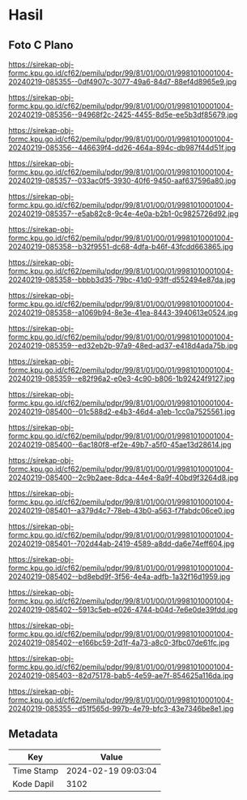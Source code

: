 # Hasil

## Foto C Plano

https://sirekap-obj-formc.kpu.go.id/cf62/pemilu/pdpr/99/81/01/00/01/9981010001004-20240219-085355--0df4907c-3077-49a6-84d7-88ef4d8965e9.jpg

https://sirekap-obj-formc.kpu.go.id/cf62/pemilu/pdpr/99/81/01/00/01/9981010001004-20240219-085356--94968f2c-2425-4455-8d5e-ee5b3df85679.jpg

https://sirekap-obj-formc.kpu.go.id/cf62/pemilu/pdpr/99/81/01/00/01/9981010001004-20240219-085356--446639f4-dd26-464a-894c-db987f44d51f.jpg

https://sirekap-obj-formc.kpu.go.id/cf62/pemilu/pdpr/99/81/01/00/01/9981010001004-20240219-085357--033ac0f5-3930-40f6-9450-aaf637596a80.jpg

https://sirekap-obj-formc.kpu.go.id/cf62/pemilu/pdpr/99/81/01/00/01/9981010001004-20240219-085357--e5ab82c8-9c4e-4e0a-b2b1-0c9825726d92.jpg

https://sirekap-obj-formc.kpu.go.id/cf62/pemilu/pdpr/99/81/01/00/01/9981010001004-20240219-085358--b32f9551-dc68-4dfa-b46f-43fcdd663865.jpg

https://sirekap-obj-formc.kpu.go.id/cf62/pemilu/pdpr/99/81/01/00/01/9981010001004-20240219-085358--bbbb3d35-79bc-41d0-93ff-d552494e87da.jpg

https://sirekap-obj-formc.kpu.go.id/cf62/pemilu/pdpr/99/81/01/00/01/9981010001004-20240219-085358--a1069b94-8e3e-41ea-8443-3940613e0524.jpg

https://sirekap-obj-formc.kpu.go.id/cf62/pemilu/pdpr/99/81/01/00/01/9981010001004-20240219-085359--ed32eb2b-97a9-48ed-ad37-e418d4ada75b.jpg

https://sirekap-obj-formc.kpu.go.id/cf62/pemilu/pdpr/99/81/01/00/01/9981010001004-20240219-085359--e82f96a2-e0e3-4c90-b806-1b92424f9127.jpg

https://sirekap-obj-formc.kpu.go.id/cf62/pemilu/pdpr/99/81/01/00/01/9981010001004-20240219-085400--01c588d2-e4b3-46d4-a1eb-1cc0a7525561.jpg

https://sirekap-obj-formc.kpu.go.id/cf62/pemilu/pdpr/99/81/01/00/01/9981010001004-20240219-085400--6ac180f8-ef2e-49b7-a5f0-45ae13d28614.jpg

https://sirekap-obj-formc.kpu.go.id/cf62/pemilu/pdpr/99/81/01/00/01/9981010001004-20240219-085400--2c9b2aee-8dca-44e4-8a9f-40bd9f3264d8.jpg

https://sirekap-obj-formc.kpu.go.id/cf62/pemilu/pdpr/99/81/01/00/01/9981010001004-20240219-085401--a379d4c7-78eb-43b0-a563-f7fabdc06ce0.jpg

https://sirekap-obj-formc.kpu.go.id/cf62/pemilu/pdpr/99/81/01/00/01/9981010001004-20240219-085401--702d44ab-2419-4589-a8dd-da6e74eff604.jpg

https://sirekap-obj-formc.kpu.go.id/cf62/pemilu/pdpr/99/81/01/00/01/9981010001004-20240219-085402--bd8ebd9f-3f56-4e4a-adfb-1a32f16d1959.jpg

https://sirekap-obj-formc.kpu.go.id/cf62/pemilu/pdpr/99/81/01/00/01/9981010001004-20240219-085402--5913c5eb-e026-4744-b04d-7e6e0de39fdd.jpg

https://sirekap-obj-formc.kpu.go.id/cf62/pemilu/pdpr/99/81/01/00/01/9981010001004-20240219-085402--e166bc59-2d1f-4a73-a8c0-3fbc07de61fc.jpg

https://sirekap-obj-formc.kpu.go.id/cf62/pemilu/pdpr/99/81/01/00/01/9981010001004-20240219-085403--82d75178-bab5-4e59-ae7f-854625a116da.jpg

https://sirekap-obj-formc.kpu.go.id/cf62/pemilu/pdpr/99/81/01/00/01/9981010001004-20240219-085355--d51f565d-997b-4e79-bfc3-43e7346be8e1.jpg


## Metadata

| Key        | Value               |
| ---------- | ------------------- |
| Time Stamp | 2024-02-19 09:03:04 |
| Kode Dapil | 3102                |



